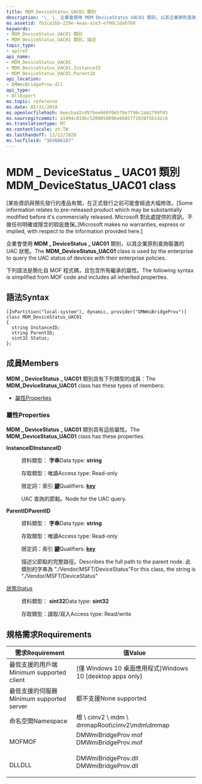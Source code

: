 ```yaml
---
title: MDM_DeviceStatus_UAC01 類別
description: '\_ \_ 企業會使用 MDM DeviceStatus UAC01 類別，以其企業原則查詢裝置的 UAC 狀態。'
ms.assetid: fb1ca1bb-229e-4eaa-a1e3-e790c1dab760
keywords:
- MDM_DeviceStatus_UAC01 類別
- MDM_DeviceStatus_UAC01 類別，描述
topic_type:
- apiref
api_name:
- MDM_DeviceStatus_UAC01
- MDM_DeviceStatus_UAC01.InstanceID
- MDM_DeviceStatus_UAC01.ParentID
api_location:
- DMWmiBridgeProv.dll
api_type:
- DllExport
ms.topic: reference
ms.date: 05/31/2018
ms.openlocfilehash: 6eecba42cd97bee660f66570e7f96c1ab2799f85
ms.sourcegitcommit: a1494c819bc5200050696e66057f1020f5b142cb
ms.translationtype: MT
ms.contentlocale: zh-TW
ms.lasthandoff: 12/12/2020
ms.locfileid: "103686187"
---
```

# <a name="mdm_devicestatus_uac01-class"></a><span data-ttu-id="ce935-105">MDM \_ DeviceStatus \_ UAC01 類別</span><span class="sxs-lookup"><span data-stu-id="ce935-105">MDM\_DeviceStatus\_UAC01 class</span></span>

<span data-ttu-id="ce935-106">\[某些資訊與預先發行的產品有關，在正式發行之前可能會經過大幅修改。</span><span class="sxs-lookup"><span data-stu-id="ce935-106">\[Some information relates to pre-released product which may be substantially modified before it's commercially released.</span></span> <span data-ttu-id="ce935-107">Microsoft 對此處提供的資訊，不做任何明確或隱含的瑕疵擔保。\]</span><span class="sxs-lookup"><span data-stu-id="ce935-107">Microsoft makes no warranties, express or implied, with respect to the information provided here.\]</span></span>

<span data-ttu-id="ce935-108">企業會使用 **MDM \_ DeviceStatus \_ UAC01** 類別，以其企業原則查詢裝置的 UAC 狀態。</span><span class="sxs-lookup"><span data-stu-id="ce935-108">The **MDM\_DeviceStatus\_UAC01** class is used by the enterprise to query the UAC status of devices with their enterprise policies.</span></span>

<span data-ttu-id="ce935-109">下列語法是簡化自 MOF 程式碼，且包含所有繼承的屬性。</span><span class="sxs-lookup"><span data-stu-id="ce935-109">The following syntax is simplified from MOF code and includes all inherited properties.</span></span>

## <a name="syntax"></a><span data-ttu-id="ce935-110">語法</span><span class="sxs-lookup"><span data-stu-id="ce935-110">Syntax</span></span>

``` syntax
[InPartition("local-system"), dynamic, provider("DMWmiBridgeProv")]
class MDM_DeviceStatus_UAC01
{
  string InstanceID;
  string ParentID;
  sint32 Status;
};
```

## <a name="members"></a><span data-ttu-id="ce935-111">成員</span><span class="sxs-lookup"><span data-stu-id="ce935-111">Members</span></span>

<span data-ttu-id="ce935-112">**MDM \_ DeviceStatus \_ UAC01** 類別具有下列類型的成員：</span><span class="sxs-lookup"><span data-stu-id="ce935-112">The **MDM\_DeviceStatus\_UAC01** class has these types of members:</span></span>

-   [<span data-ttu-id="ce935-113">屬性</span><span class="sxs-lookup"><span data-stu-id="ce935-113">Properties</span></span>](#properties)

### <a name="properties"></a><span data-ttu-id="ce935-114">屬性</span><span class="sxs-lookup"><span data-stu-id="ce935-114">Properties</span></span>

<span data-ttu-id="ce935-115">**MDM \_ DeviceStatus \_ UAC01** 類別具有這些屬性。</span><span class="sxs-lookup"><span data-stu-id="ce935-115">The **MDM\_DeviceStatus\_UAC01** class has these properties.</span></span>

<dl> <dt>

<span data-ttu-id="ce935-116">**InstanceID**</span><span class="sxs-lookup"><span data-stu-id="ce935-116">**InstanceID**</span></span>
</dt> <dd> <dl> <dt>

<span data-ttu-id="ce935-117">資料類型： **字串**</span><span class="sxs-lookup"><span data-stu-id="ce935-117">Data type: **string**</span></span>
</dt> <dt>

<span data-ttu-id="ce935-118">存取類型：唯讀</span><span class="sxs-lookup"><span data-stu-id="ce935-118">Access type: Read-only</span></span>
</dt> <dt>

<span data-ttu-id="ce935-119">限定詞：索引 [**鍵**](/windows/desktop/WmiSdk/key-qualifier)</span><span class="sxs-lookup"><span data-stu-id="ce935-119">Qualifiers: [**key**](/windows/desktop/WmiSdk/key-qualifier)</span></span>
</dt> </dl>

<span data-ttu-id="ce935-120">UAC 查詢的節點。</span><span class="sxs-lookup"><span data-stu-id="ce935-120">Node for the UAC query.</span></span>

</dd> <dt>

<span data-ttu-id="ce935-121">**ParentID**</span><span class="sxs-lookup"><span data-stu-id="ce935-121">**ParentID**</span></span>
</dt> <dd> <dl> <dt>

<span data-ttu-id="ce935-122">資料類型： **字串**</span><span class="sxs-lookup"><span data-stu-id="ce935-122">Data type: **string**</span></span>
</dt> <dt>

<span data-ttu-id="ce935-123">存取類型：唯讀</span><span class="sxs-lookup"><span data-stu-id="ce935-123">Access type: Read-only</span></span>
</dt> <dt>

<span data-ttu-id="ce935-124">限定詞：索引 [**鍵**](/windows/desktop/WmiSdk/key-qualifier)</span><span class="sxs-lookup"><span data-stu-id="ce935-124">Qualifiers: [**key**](/windows/desktop/WmiSdk/key-qualifier)</span></span>
</dt> </dl>

<span data-ttu-id="ce935-125">描述父節點的完整路徑。</span><span class="sxs-lookup"><span data-stu-id="ce935-125">Describes the full path to the parent node.</span></span> <span data-ttu-id="ce935-126">此類別的字串為 "./Vendor/MSFT/DeviceStatus"</span><span class="sxs-lookup"><span data-stu-id="ce935-126">For this class, the string is "./Vendor/MSFT/DeviceStatus"</span></span>

</dd> <dt>

[<span data-ttu-id="ce935-127">狀態</span><span class="sxs-lookup"><span data-stu-id="ce935-127">Status</span></span>](/windows/client-management/mdm/devicestatus-csp#devicestatus-battery-status)
</dt> <dd> <dl> <dt>

<span data-ttu-id="ce935-128">資料類型： **sint32**</span><span class="sxs-lookup"><span data-stu-id="ce935-128">Data type: **sint32**</span></span>
</dt> <dt>

<span data-ttu-id="ce935-129">存取類型：讀取/寫入</span><span class="sxs-lookup"><span data-stu-id="ce935-129">Access type: Read/write</span></span>
</dt> </dl>

</dd> </dl>

## <a name="requirements"></a><span data-ttu-id="ce935-130">規格需求</span><span class="sxs-lookup"><span data-stu-id="ce935-130">Requirements</span></span>



| <span data-ttu-id="ce935-131">需求</span><span class="sxs-lookup"><span data-stu-id="ce935-131">Requirement</span></span> | <span data-ttu-id="ce935-132">值</span><span class="sxs-lookup"><span data-stu-id="ce935-132">Value</span></span> |
|-------------------------------------|------------------------------------------------------------------------------------------------|
| <span data-ttu-id="ce935-133">最低支援的用戶端</span><span class="sxs-lookup"><span data-stu-id="ce935-133">Minimum supported client</span></span><br/> | <span data-ttu-id="ce935-134">\[僅 Windows 10 桌面應用程式\]</span><span class="sxs-lookup"><span data-stu-id="ce935-134">Windows 10 \[desktop apps only\]</span></span><br/>                                                    |
| <span data-ttu-id="ce935-135">最低支援的伺服器</span><span class="sxs-lookup"><span data-stu-id="ce935-135">Minimum supported server</span></span><br/> | <span data-ttu-id="ce935-136">都不支援</span><span class="sxs-lookup"><span data-stu-id="ce935-136">None supported</span></span><br/>                                                                      |
| <span data-ttu-id="ce935-137">命名空間</span><span class="sxs-lookup"><span data-stu-id="ce935-137">Namespace</span></span><br/>                | <span data-ttu-id="ce935-138">根 \\ cimv2 \\ mdm \\ dmmap</span><span class="sxs-lookup"><span data-stu-id="ce935-138">Root\\cimv2\\mdm\\dmmap</span></span><br/>                                                             |
| <span data-ttu-id="ce935-139">MOF</span><span class="sxs-lookup"><span data-stu-id="ce935-139">MOF</span></span><br/>                      | <dl> <span data-ttu-id="ce935-140"><dt>DMWmiBridgeProv mof</dt></span><span class="sxs-lookup"><span data-stu-id="ce935-140"><dt>DMWmiBridgeProv.mof</dt></span></span> </dl> |
| <span data-ttu-id="ce935-141">DLL</span><span class="sxs-lookup"><span data-stu-id="ce935-141">DLL</span></span><br/>                      | <dl> <span data-ttu-id="ce935-142"><dt>DMWmiBridgeProv.dll</dt></span><span class="sxs-lookup"><span data-stu-id="ce935-142"><dt>DMWmiBridgeProv.dll</dt></span></span> </dl> |



 

